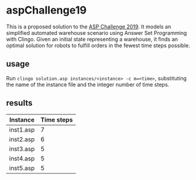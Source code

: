 # aspChallenge19

This is a proposed solution to the [ASP Challenge 2019](https://sites.google.com/view/aspcomp2019/). It models an simplified automated warehouse scenario using Answer Set Programming with Clingo. Given an initial state representing a warehouse, it finds an optimal solution for robots to fulfill orders in the fewest time steps possible.

## usage

Run `clingo solution.asp instances/<instance> -c m=<time>`, substituting the name of the instance file and the integer number of time steps.

## results

| Instance    | Time steps  |
| ----------- | ----------- |
| inst1.asp   | 7           |
| inst2.asp   | 6           |
| inst3.asp   | 5           |
| inst4.asp   | 5           |
| inst5.asp   | 5           |
